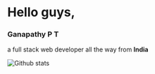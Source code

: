 # Hello guys,

### Ganapathy P T

a full stack web developer all the way from **India**

![Github stats](https://github-readme-stats.vercel.app/api?username=GanapathyPT)
